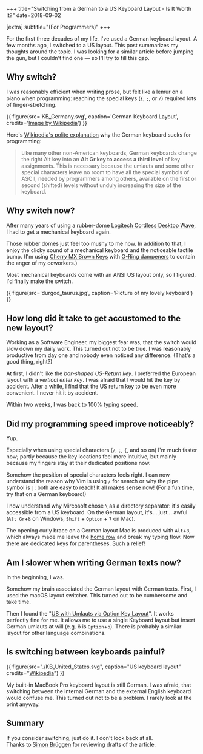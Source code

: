 +++
title="Switching from a German to a US Keyboard Layout - Is It Worth It?"
date=2018-09-02

[extra]
subtitle="(For Programmers)"
+++


For the first three decades of my life, I've used a German keyboard layout.
A few months ago, I switched to a US layout.
This post summarizes my thoughts around the topic.
I was looking for a similar article before jumping the gun, but I couldn't find one &mdash; so I'll try to fill this gap.

## Why switch?

I was reasonably efficient when writing prose, but felt like 
a lemur on a piano when programming: reaching the special keys (`{`, `;`, or `/`)
required lots of finger-stretching.


{{ figure(src='KB_Germany.svg', caption='German Keyboard Layout', credits='[Image by Wikipedia](https://commons.wikimedia.org/w/index.php?curid=1058095)') }}

Here's [Wikipedia's polite
explanation](https://en.wikipedia.org/wiki/German_keyboard_layout) why the
German keyboard sucks for programming:

> Like many other non-American keyboards, German keyboards change the right Alt
> key into an <b>Alt Gr key to access a third level</b> of key assignments. This is
> necessary because the umlauts and some other special characters leave no room
> to have all the special symbols of ASCII, needed by programmers among others,
> available on the first or second (shifted) levels without unduly increasing
> the size of the keyboard.

## Why switch **now**?

After many years of using a rubber-dome [Logitech Cordless Desktop
Wave](https://support.logitech.com/en_us/product/cordless-desktop-wave), I
had to get a mechanical keyboard again. 

Those rubber domes just feel too mushy to me now. In addition to that, I enjoy the
clicky sound of a mechanical keyboard and the noticeable tactile bump. (I'm using
[Cherry MX Brown Keys](https://www.keyboardco.com/blog/index.php/2012/12/an-introduction-to-cherry-mx-mechanical-switches/) with [O-Ring dampeners](https://www.howtogeek.com/293659/how-to-quiet-your-mechanical-keyboard-with-switch-dampeners/) to contain the anger of my coworkers.)

Most mechanical keyboards come with an ANSI US layout only, so I figured, I'd
finally make the switch.

{{ figure(src='durgod_taurus.jpg', caption='Picture of my lovely keyboard') }}

## How long did it take to get accustomed to the new layout?

Working as a Software Engineer, my biggest fear was, that the switch would slow
down my daily work. This turned out not to be true. I was reasonably productive
from day one and nobody even noticed any difference. (That's a good thing,
right?)

At first, I didn't like the *bar-shaped US-Return key*. I preferred the European
layout with a *vertical enter key*. I was afraid that I would hit the key by
accident. After a while, I find that the US return key to be even more convenient. 
I never hit it by accident.

Within two weeks, I was back to 100% typing speed.

## Did my programming speed improve noticeably?

Yup.

Especially when using special characters (`/`, `;`, `{`, and so on) I'm much
faster now; partly because the key locations feel more intuitive, but mainly
because my fingers stay at their dedicated positions now.

Somehow the position of special characters feels right. I can now understand the
reason why Vim is using `/` for search or why the pipe symbol is `|`: both are
easy to reach! It all makes sense now!
(For a fun time, try that on a German keyboard!)  

I now understand why Mircosoft chose `\` as a directory separator: it's easily
accessible from a US keyboard. On the German layout, it's&hellip; just&hellip; awful
(`Alt Gr`+`ß` on Windows, `Shift` + `Option` + `7` on Mac).

The opening curly brace on a German layout Mac is produced with `Alt`+`8`, which
always made me leave the [home
row](https://en.wikipedia.org/wiki/Touch_typing#Home_row) and break my typing
flow. Now there are dedicated keys for parentheses. Such a relief!

## Am I slower when writing German texts now?

In the beginning, I was.

Somehow my brain associated the German layout with German
texts. First, I used the macOS layout switcher.
This turned out to be cumbersome and take time.

Then I found the "[US with Umlauts via Option Key
Layout](https://hci.rwth-aachen.de/USGermanKeyboard)". It works perfectly fine for
me. It allows me to use a single Keyboard layout but insert German umlauts at will
(e.g. ö is `Option`+`o`). There is probably a similar layout for other language combinations.

## Is switching between keyboards painful?

{{ figure(src="./KB_United_States.svg", caption="US keyboard layout" credits="[Wikipedia](https://commons.wikimedia.org/wiki/File:KB_United_States.svg)") }}

My built-in MacBook Pro keyboard layout is still German. I was afraid, that switching between
the internal German and the external English keyboard would confuse me. This
turned out not to be a problem. I rarely look at the print anyway.

## Summary

If you consider switching, just do it. I don't look back at all.  
Thanks to [Simon Brüggen](https://github.com/m3t0r) for reviewing drafts of the article.
